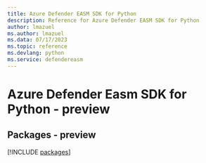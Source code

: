 ```yaml
---
title: Azure Defender EASM SDK for Python
description: Reference for Azure Defender EASM SDK for Python
author: lmazuel
ms.author: lmazuel
ms.data: 07/17/2023
ms.topic: reference
ms.devlang: python
ms.service: defendereasm
---
```

# Azure Defender Easm SDK for Python - preview
## Packages - preview
[!INCLUDE [packages](defender-easm-index.md)]